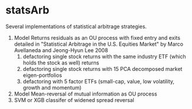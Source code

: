 # statsArb

Several implementations of statistical arbitrage strategies. 

1. Model Returns residuals as an OU process with fixed entry and exits detailed in "Statistical Arbitrage in the U.S. Equities Market" by Marco Avellaneda and Jeong-Hyun Lee 2008
    1. defactoring single stock returns with the same industry ETF (which holds the stock as well) returns
    2. defactoring single stock returns with 15 PCA decomposed market eigen-portfolios
    3. defactoring with 5 factor ETFs (small-cap, value, low volatility, growth and momentum)
2. Model Mean-reversal of mutual information as OU process
3. SVM or XGB classifer of widened spread reversal

